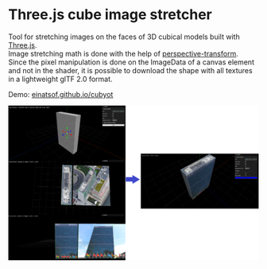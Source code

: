 # Three.js cube image stretcher
Tool for stretching images on the faces of 3D cubical models built with [Three.js](https://github.com/mrdoob/three.js/).  
Image stretching math is done with the help of [perspective-transform](https://github.com/jlouthan/perspective-transform).  
Since the pixel manipulation is done on the ImageData of a canvas element and not in the shader, it is possible to download the shape with all textures in a lightweight glTF 2.0 format.
  
Demo: [einatsof.github.io/cubyot](https://einatsof.github.io/cubyot)  
  
![Example](https://github.com/einatsof/cubyot/blob/main/example.png)
